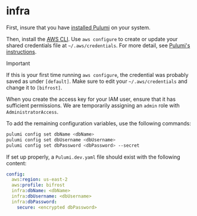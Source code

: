 # infra

First, insure that you have [installed Pulumi](https://www.pulumi.com/docs/iac/get-started/aws/begin/#install-pulumi) on your system.

Then, install the [AWS CLI](https://docs.aws.amazon.com/cli/latest/userguide/getting-started-install.html#getting-started-install-instructions). Use `aws configure` to create or update your shared credentials file at `~/.aws/credentials`. For more detail, see [Pulumi's instructions](https://www.pulumi.com/registry/packages/aws/installation-configuration/#create-a-shared-credentials-file).

> [!IMPORTANT]
> If this is your first time running `aws configure`, the credential was probably saved as under `[default]`. Make sure to edit your `~/.aws/credentials` and change it to `[bifrost]`.

When you create the access key for your IAM user, ensure that it has sufficient permissions. We are temporarily assigning an `admin` role with `AdministratorAccess`.

To add the remaining configuration variables, use the following commands:

```bash
pulumi config set dbName <dbName>
pulumi config set dbUsername <dbUsername>
pulumi config set dbPassword <dbPassword> --secret
```

If set up properly, a `Pulumi.dev.yaml` file should exist with the following content:

```yaml
config:
  aws:region: us-east-2
  aws:profile: bifrost
  infra:dbName: <dbName>
  infra:dbUsername: <dbUsername>
  infra:dbPassword:
    secure: <encrypted dbPassword>
```

